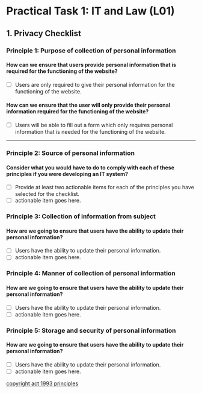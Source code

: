 # Practical Task 1: IT and Law (L01)

## 1. Privacy Checklist

### Principle 1: Purpose of collection of personal information

#### How can we ensure that users provide personal information that is required for the functioning of the website?
- [ ] Users are <!-- -only --> only required to give their personal information for the functioning of the website.

#### How can we ensure that the user will only provide their personal information required for the functioning of the website?
- [ ] Users will be able to fill out a form which only requires personal information that is needed for the functioning of the website.

****

### Principle 2: Source of personal information

#### Consider what you would have to do to comply with each of these principles if you were developing an IT system?
- [ ] Provide at least two actionable items for each of the principles you have selected for the checklist. <!-- could be a checklist inception-->
- [ ] actionable item goes here. <!--Good start keep going -->

### Principle 3: Collection of information from subject
 
#### How are we going to ensure that users have the ability to update their personal information?
- [ ] Users have the ability to update their personal information.
- [ ] actionable item goes here.

### Principle 4: Manner of collection of personal information

#### How are we going to ensure that users have the ability to update their personal information?
- [ ] Users have the ability to update their personal information. 
- [ ] actionable item goes here.

### Principle 5: Storage and security of personal information

#### How are we going to ensure that users have the ability to update their personal information? 
- [ ] Users have the ability to update their personal information. 
- [ ] actionable item goes here.

[copyright act 1993 principles](https://www.legislation.govt.nz/act/public/1993/0028/latest/DLM297038.html)
